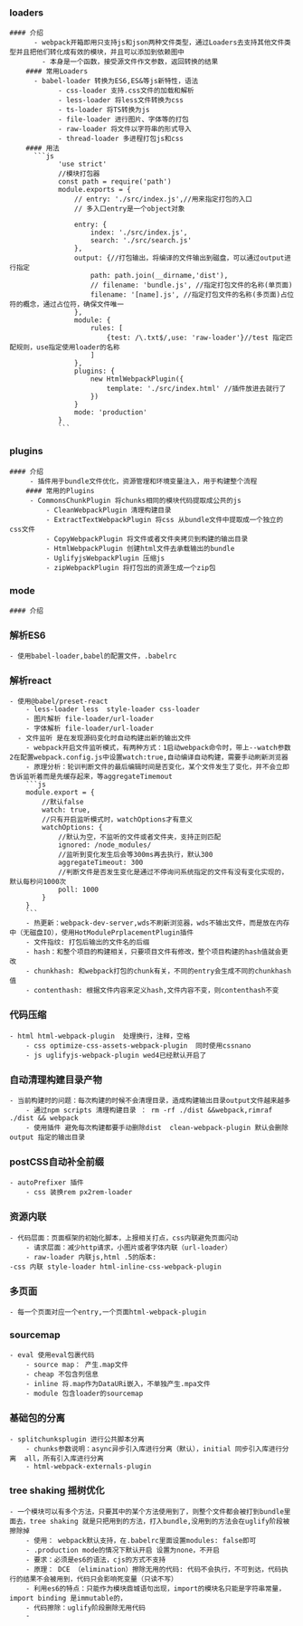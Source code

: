 ### loaders
    #### 介绍 
	      - webpack开箱即用只支持js和json两种文件类型，通过Loaders去支持其他文件类型并且把他们转化成有效的模块，并且可以添加到依赖图中
		    - 本身是一个函数，接受源文件作文参数，返回转换的结果
		#### 常用Loaders
	      - babel-loader 转换为ES6,ES&等js新特性，语法
				- css-loader 支持.css文件的加载和解析
				- less-loader 将less文件转换为css
				- ts-loader 将TS转换为js
				- file-loader 进行图片、字体等的打包
				- raw-loader 将文件以字符串的形式导入
				- thread-loader 多进程打包js和css
		#### 用法
	      ```js
				'use strict'
				//模块打包器
				const path = require('path')
				module.exports = {
					// entry: './src/index.js',//用来指定打包的入口
					// 多入口entry是一个object对象
					
					entry: {
						index: './src/index.js',
						search: './src/search.js'
					},
					output: {//打包输出，将编译的文件输出到磁盘，可以通过output进行指定
						path: path.join(__dirname,'dist'),
						// filename: 'bundle.js', //指定打包文件的名称(单页面)
						filename: '[name].js', //指定打包文件的名称(多页面)占位符的概念，通过占位符，确保文件唯一
					},
					module: {
						rules: [
							{test: /\.txt$/,use: 'raw-loader'}//test 指定匹配规则，use指定使用loader的名称
						]
					},
					plugins: {
						new HtmlWebpackPlugin({
							template: './src/index.html' //插件放进去就行了
						})
					}
					mode: 'production'
				}
				```
### plugins
    #### 介绍
	     - 插件用于bundle文件优化，资源管理和环境变量注入，用于构建整个流程
		#### 常用的Plugins
	     - CommonsChunkPlugin 将chunks相同的模块代码提取成公共的js
			 - CleanWebpackPlugin 清理构建目录
			 - ExtractTextWebpackPlugin 将css 从bundle文件中提取成一个独立的css文件
			 - CopyWebpackPlugin 将文件或者文件夹拷贝到构建的输出目录
			 - HtmlWebpackPlugin 创建html文件去承载输出的bundle
			 - UglifyjsWebpackPlugin 压缩js
			 - zipWebpackPlugin 将打包出的资源生成一个zip包
### mode
    #### 介绍
### 解析ES6
    - 使用babel-loader,babel的配置文件，.babelrc
### 解析react
    - 使用@babel/preset-react
		- less-loader less  style-loader css-loader
		- 图片解析 file-loader/url-loader
		- 字体解析 file-loader/url-loader
	  - 文件监听 是在发现源码变化时自动构建出新的输出文件
		- webpack开启文件监听模式，有两种方式：1启动webpack命令时，带上--watch参数2在配置webpack.config.js中设置watch:true,自动编译自动构建，需要手动刷新浏览器
		- 原理分析：轮训判断文件的最后编辑时间是否变化，某个文件发生了变化，并不会立即告诉监听着而是先缓存起来，等aggregateTimemout
		```js
		module.export = {
			//默认false
			watch: true,
			//只有开启监听模式时，watchOptions才有意义
			watchOptions: {
				//默认为空，不监听的文件或者文件夹，支持正则匹配
				ignored: /node_modules/
				//监听到变化发生后会等300ms再去执行，默认300
				aggregateTimeout: 300
				//判断文件是否发生变化是通过不停询问系统指定的文件有没有变化实现的，默认每秒问1000次
				poll: 1000
			}
		}
		```
		- 热更新：webpack-dev-server,wds不刷新浏览器，wds不输出文件，而是放在内存中（无磁盘IO），使用HotModulePrplacementPlugin插件
		- 文件指纹: 打包后输出的文件名的后缀
		- hash：和整个项目的构建相关，只要项目文件有修改，整个项目构建的hash值就会更改
		- chunkhash: 和webpack打包的chunk有关，不同的entry会生成不同的chunkhash值
		- contenthash: 根据文件内容来定义hash,文件内容不变，则contenthash不变

### 代码压缩
    - html html-webpack-plugin  处理换行，注释，空格
		- css optimize-css-assets-webpack-plugin  同时使用cssnano
		- js uglifyjs-webpack-plugin wed4已经默认开启了
### 自动清理构建目录产物
    - 当前构建时的问题：每次构建的时候不会清理目录，造成构建输出目录output文件越来越多
		- 通过npm scripts 清理构建目录 ： rm -rf ./dist &&webpack,rimraf ./dist && webpack
		- 使用插件 避免每次构建都要手动删除dist  clean-webpack-plugin 默认会删除output 指定的输出目录
### postCSS自动补全前缀
    - autoPrefixer 插件
		- css 装换rem px2rem-loader
### 资源内联
    - 代码层面：页面框架的初始化脚本，上报相关打点，css内联避免页面闪动
		- 请求层面：减少http请求，小图片或者字体内联（url-loader）
		- raw-loader 内联js,html .5的版本:
    -css 内联 style-loader html-inline-css-webpack-plugin
		
		
### 多页面
    - 每一个页面对应一个entry,一个页面html-webpack-plugin
### sourcemap
    - eval 使用eval包裹代码
		- source map： 产生.map文件
		- cheap 不包含列信息
		- inline 将.map作为DataURi嵌入，不单独产生.mpa文件
		- module 包含loader的sourcemap
### 基础包的分离
    - splitchunksplugin 进行公共脚本分离
		- chunks参数说明：async异步引入库进行分离（默认），initial 同步引入库进行分离  all，所有引入库进行分离
		- html-webpack-externals-plugin 
### tree shaking 摇树优化
    - 一个模块可以有多个方法，只要其中的某个方法使用到了，则整个文件都会被打到bundle里面去，tree shaking 就是只把用到的方法，打入bundle,没用到的方法会在uglify阶段被擦除掉
		- 使用： webpack默认支持，在.babelrc里面设置modules: false即可
		- .production mode的情况下默认开启 设置为none，不开启
		- 要求：必须是es6的语法，cjs的方式不支持
		- 原理： DCE （elimination）擦除无用的代码: 代码不会执行，不可到达，代码执行的结果不会被用到，代码只会影响死变量（只读不写）
		- 利用es6的特点：只能作为模块鼎城语句出现，import的模块名只能是字符串常量，import binding 是immutable的，
		- 代码擦除：uglify阶段删除无用代码
		- 
